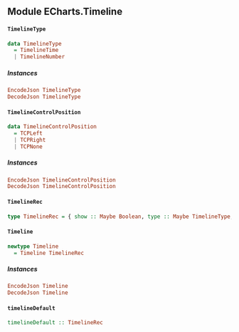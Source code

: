 ## Module ECharts.Timeline

#### `TimelineType`

``` purescript
data TimelineType
  = TimelineTime
  | TimelineNumber
```

##### Instances
``` purescript
EncodeJson TimelineType
DecodeJson TimelineType
```

#### `TimelineControlPosition`

``` purescript
data TimelineControlPosition
  = TCPLeft
  | TCPRight
  | TCPNone
```

##### Instances
``` purescript
EncodeJson TimelineControlPosition
DecodeJson TimelineControlPosition
```

#### `TimelineRec`

``` purescript
type TimelineRec = { show :: Maybe Boolean, type :: Maybe TimelineType, notMerge :: Maybe Boolean, realtime :: Maybe Boolean, x :: Maybe PercentOrPixel, x2 :: Maybe PercentOrPixel, y :: Maybe PercentOrPixel, y2 :: Maybe PercentOrPixel, width :: Maybe PercentOrPixel, height :: Maybe PercentOrPixel, backgroundColor :: Maybe Color, borderWidth :: Maybe Number, borderColor :: Maybe Color, padding :: Maybe (Corner Number), controlPosition :: Maybe TimelineControlPosition, autoPlay :: Maybe Boolean, loop :: Maybe Boolean, playInterval :: Maybe Number, lineStyle :: Maybe LineStyle, label :: Maybe AxisLabel, checkpointStyle :: Maybe CheckpointStyle, controlStyle :: Maybe ItemStyle, symbol :: Maybe Symbol, symbolSize :: Maybe SymbolSize, currentIndex :: Maybe Number, data :: Maybe (Array String) }
```

#### `Timeline`

``` purescript
newtype Timeline
  = Timeline TimelineRec
```

##### Instances
``` purescript
EncodeJson Timeline
DecodeJson Timeline
```

#### `timelineDefault`

``` purescript
timelineDefault :: TimelineRec
```


